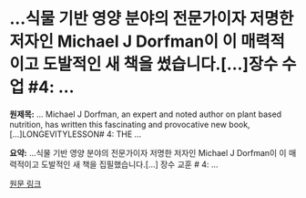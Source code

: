 # ...식물 기반 영양 분야의 전문가이자 저명한 저자인 Michael J Dorfman이 이 매력적이고 도발적인 새 책을 썼습니다.[...]장수 수업 #4: ...

**원제목:** … Michael J Dorfman, an expert and noted author on plant based nutrition, has written this fascinating and provocative new book,[…]LONGEVITYLESSON# 4: THE …

**요약:** ...식물 기반 영양 분야의 전문가이자 저명한 저자인 Michael J Dorfman이 이 매력적이고 도발적인 새 책을 집필했습니다.[...] 장수 교훈 # 4: ...

[원문 링크](https://scholar.google.com/scholar_url?url=https://michaeljdorfman.com/longevity-lesson-4-the-hunter-gatherers-thrived-on-plant-based-fiber/&hl=ko&sa=X&d=10412534171076719368&ei=6ip1aPHRK7WP6rQPleKgkQQ&scisig=AAZF9b_1ki1SpCKht2LNzciIMiSU&oi=scholaralrt&hist=BNQUaiIAAAAJ:10702514552365139929:AAZF9b_p8ac5YEjatl29a6pJ1Eh_&html=&pos=0&folt=kw-top)
